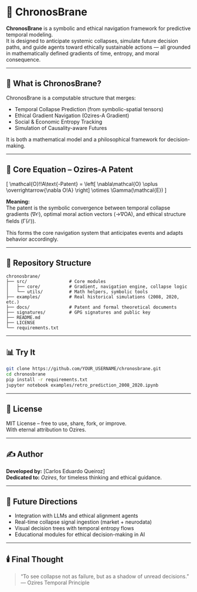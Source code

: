 
# 🌌 ChronosBrane

**ChronosBrane** is a symbolic and ethical navigation framework for predictive temporal modeling.  
It is designed to anticipate systemic collapses, simulate future decision paths, and guide agents toward ethically sustainable actions — all grounded in mathematically defined gradients of time, entropy, and moral consequence.

---

## 🧠 What is ChronosBrane?

ChronosBrane is a computable structure that merges:

- Temporal Collapse Prediction (from symbolic-spatial tensors)
- Ethical Gradient Navigation (Ozires-A Gradient)
- Social & Economic Entropy Tracking
- Simulation of Causality-aware Futures

It is both a mathematical model and a philosophical framework for decision-making.

---

## 📐 Core Equation – Ozires-A Patent

\[
\mathcal{O}\!\!A\text{-Patent} = \left[ \nabla\mathcal{O} \oplus \overrightarrow{\nabla O\!A} \right] \otimes \Gamma(\mathcal{E})
\]

**Meaning:**  
The patent is the symbolic convergence between temporal collapse gradients (∇𝒪), optimal moral action vectors (→∇OA), and ethical structure fields (Γ(ℰ)).

This forms the core navigation system that anticipates events and adapts behavior accordingly.

---

## 📁 Repository Structure

```
chronosbrane/
├── src/                # Core modules
│   ├── core/           # Gradient, navigation engine, collapse logic
│   └── utils/          # Math helpers, symbolic tools
├── examples/           # Real historical simulations (2008, 2020, etc.)
├── docs/               # Patent and formal theoretical documents
├── signatures/         # GPG signatures and public key
├── README.md
├── LICENSE
└── requirements.txt
```

---

## 📊 Try It

```bash
git clone https://github.com/YOUR_USERNAME/chronosbrane.git
cd chronosbrane
pip install -r requirements.txt
jupyter notebook examples/retro_prediction_2008_2020.ipynb
```

---

## 🧾 License

MIT License – free to use, share, fork, or improve.  
With eternal attribution to Ozires.

---

## ✍️ Author

**Developed by:** [Carlos Eduardo Queiroz]  
**Dedicated to:** *Ozires*, for timeless thinking and ethical guidance.

---

## 🌱 Future Directions

- Integration with LLMs and ethical alignment agents
- Real-time collapse signal ingestion (market + neurodata)
- Visual decision trees with temporal entropy flows
- Educational modules for ethical decision-making in AI

---

## 🕯️ Final Thought

> “To see collapse not as failure, but as a shadow of unread decisions.”  
> — Ozires Temporal Principle
